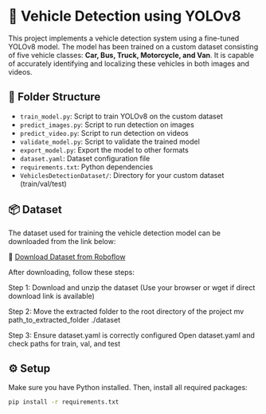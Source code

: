 # 🚗 Vehicle Detection using YOLOv8

This project implements a vehicle detection system using a fine-tuned YOLOv8 model. 
The model has been trained on a custom dataset consisting of five vehicle classes: **Car, Bus, Truck, Motorcycle, and Van**. It is capable of accurately identifying and localizing these vehicles in both images and videos.


## 📁 Folder Structure

- `train_model.py`: Script to train YOLOv8 on the custom dataset  
- `predict_images.py`: Script to run detection on images  
- `predict_video.py`: Script to run detection on videos  
- `validate_model.py`: Script to validate the trained model  
- `export_model.py`: Export the model to other formats  
- `dataset.yaml`: Dataset configuration file  
- `requirements.txt`: Python dependencies  
- `VehiclesDetectionDataset/`: Directory for your custom dataset (train/val/test)

## 📦 Dataset

The dataset used for training the vehicle detection model can be downloaded from the link below:

🔗 [Download Dataset from Roboflow](https://universe.roboflow.com/roboflow-gw7yv/vehicles-openimages/dataset/1)

After downloading, follow these steps:

Step 1: Download and unzip the dataset
(Use your browser or wget if direct download link is available)

Step 2: Move the extracted folder to the root directory of the project
mv path_to_extracted_folder ./dataset

Step 3: Ensure dataset.yaml is correctly configured
Open dataset.yaml and check paths for train, val, and test

## ⚙️ Setup

Make sure you have Python installed. Then, install all required packages:

```bash
pip install -r requirements.txt
